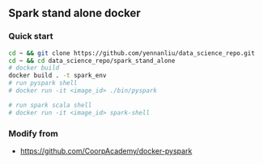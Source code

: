 ## Spark stand alone docker 

### Quick start 
```bash
cd ~ && git clone https://github.com/yennanliu/data_science_repo.git
cd ~ && cd data_science_repo/spark_stand_alone 
# docker build 
docker build . -t spark_env 
# run pyspark shell 
# docker run -it <image_id> ./bin/pyspark

# run spark scala shell
# docker run -it <image_id> spark-shell 

```

### Modify from 
- https://github.com/CoorpAcademy/docker-pyspark